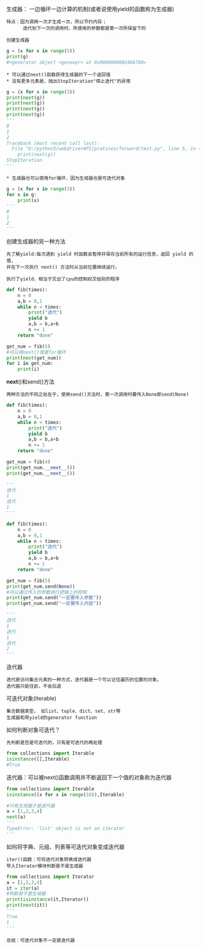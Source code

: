 生成器： 一边循环一边计算的机制(或者说使用yield的函数称为生成器)

    特点：因为调用一次才生成一次，所以节约内存；
          迭代到下一次的调用时，所使用的参数都是第一次所保留下的

    创建生成器
    
```python
g = (x for x in range(5))
print(g)
#<generator object <genexpr> at 0x00000000024DA780>
```

    * 可以通过next()函数获得生成器的下一个返回值
    * 没有更多元素是，抛出StopIteration"停止迭代"的异常
    
```python
g = (x for x in range(3))
print(next(g))
print(next(g))
print(next(g))
print(next(g))
'''
0
1
2
Traceback (most recent call last):
  File "D:/python3/webdriverAPI/pratices/forward/test.py", line 5, in <module>
    print(next(g))
StopIteration
'''
```
    * 生成器也可以使用for循环，因为生成器也是可迭代对象
    
```python
g = (x for x in range(3))
for x in g:
    print(x)
'''
0
1
2
'''
```

创建生成器的另一种方法

    先了解yield:每次遇到 yield 时函数会暂停并保存当前所有的运行信息，返回 yield 的值,
    并在下一次执行 next() 方法时从当前位置继续运行。
    
    执行了yield，相当于交出了cpu的控制权交给别的程序
    
```python
def fib(times):
    n = 0
    a,b = 0,1
    while n < times:
        print("迭代")
        yield b
        a,b = b,a+b
        n += 1
    return "done"

get_num = fib(5)
#可以用next()或者for循环
print(next(get_num))
for i in get_num:
    print(i)
```

__next__()和send()方法

    两种方法的不同之处在于，使用send()方法时，第一次调用时要传入None即send(None)
    
```python
def fib(times):
    n = 0
    a,b = 0,1
    while n < times:
        print("迭代")
        yield b
        a,b = b,a+b
        n += 1
    return "done"

get_num = fib(4)
print(get_num.__next__())
print(get_num.__next__())

'''
迭代
1
迭代
1
'''
```

```python
def fib(times):
    n = 0
    a,b = 0,1
    while n < times:
        print("迭代")
        yield b
        a,b = b,a+b
        n += 1
    return "done"

get_num = fib(5)
print(get_num.send(None))
#可以通过传入的参数进行逻辑上的控制
print(get_num.send("一定要传入参数"))
print(get_num.send("一定要传入内容"))

'''
迭代
1
迭代
1
迭代
2
'''
```

迭代器

    迭代是访问集合元素的一种方式，迭代器是一个可以记住遍历的位置的对象。
    迭代器只能往前，不会后退
    
可迭代对象(Iterable)
    
    集合数据类型， 如list、tuple、dict、set、str等
    生成器和带yield的generator function
    
如何判断对象可迭代？

    先判断是否是可迭代的，只有是可迭代的再处理
```python
from collections import Iterable
isinstance([],Iterable)
#True    
```

迭代器：可以被next()函数调用并不断返回下一个值的对象称为迭代器
    
```python
from collections import Iterable
isinstance((x for x in range(10)),Iterable)
```

```python
#只有生成器才是迭代器
a = [1,2,3,4]
next(a)
'''
TypeError: 'list' object is not an iterator
'''
```
如何将字典、元组、列表等可迭代对象变成迭代器
    
    iter()函数：可将迭代对象转换成迭代器
    导入Iterator模块判断是不是生成器
    
```python
from collections import Iterator
a = [1,2,3,4]
it = iter(a)
#判断是不是生成器
print(isinstance(it,Iterator))
print(next(it))
'''
True
1
'''
```

    总结：可迭代对象不一定是迭代器
        


    